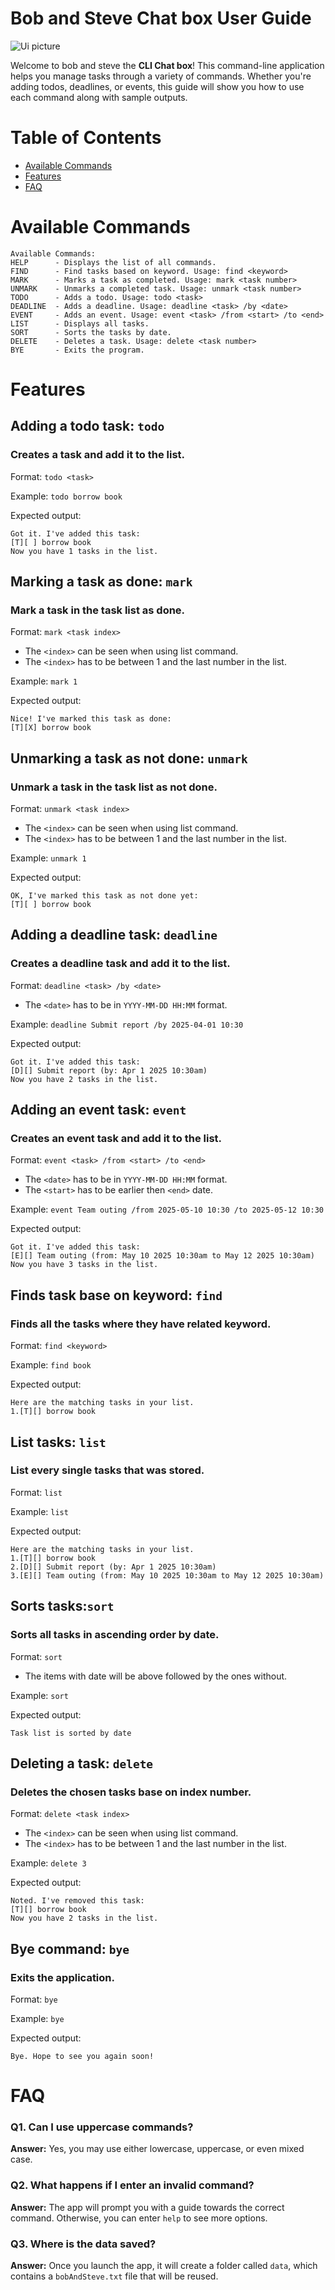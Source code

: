 # Bob and Steve Chat box User Guide

![Ui picture](./docs/Ui.png)

Welcome to bob and steve the **CLI Chat box**! This command-line application helps you manage tasks through a variety of commands. Whether you're adding todos, deadlines, or events, this guide will show you how to use each command along with sample outputs.

# Table of Contents

- [Available Commands](#available-commands)
- [Features](#features)
- [FAQ](#faq)

# Available Commands

```plaintext
Available Commands:
HELP      - Displays the list of all commands.
FIND      - Find tasks based on keyword. Usage: find <keyword>
MARK      - Marks a task as completed. Usage: mark <task number>
UNMARK    - Unmarks a completed task. Usage: unmark <task number>
TODO      - Adds a todo. Usage: todo <task>
DEADLINE  - Adds a deadline. Usage: deadline <task> /by <date>
EVENT     - Adds an event. Usage: event <task> /from <start> /to <end>
LIST      - Displays all tasks.
SORT      - Sorts the tasks by date.
DELETE    - Deletes a task. Usage: delete <task number>
BYE       - Exits the program.
```
# Features

## Adding a todo task: ```todo```
### Creates a task and add it to the list.
Format: `todo <task>`

Example: `todo borrow book`

Expected output:
```
Got it. I've added this task:
[T][ ] borrow book
Now you have 1 tasks in the list.
```

## Marking a task as done: ```mark```
### Mark a task in the task list as done.
Format: `mark <task index>`
- The `<index>` can be seen when using list command.
- The `<index>` has to be between 1 and the last number in the list.

Example: `mark 1`

Expected output:
```
Nice! I've marked this task as done:
[T][X] borrow book
```

## Unmarking a task as not done: ```unmark```
### Unmark a task in the task list as not done.
Format: `unmark <task index>`
- The `<index>` can be seen when using list command.
- The `<index>` has to be between 1 and the last number in the list.

Example: `unmark 1`

Expected output:
```
OK, I've marked this task as not done yet:
[T][ ] borrow book
```
## Adding a deadline task: ```deadline```
### Creates a deadline task and add it to the list.
Format: `deadline <task> /by <date>`
- The `<date>` has to be in `YYYY-MM-DD HH:MM` format.

Example: `deadline Submit report /by 2025-04-01 10:30`

Expected output:
```
Got it. I've added this task:
[D][] Submit report (by: Apr 1 2025 10:30am)
Now you have 2 tasks in the list.
```
## Adding an event task: ```event```
### Creates an event task and add it to the list.
Format: `event <task> /from <start> /to <end>`
- The `<date>` has to be in `YYYY-MM-DD HH:MM` format.
- The `<start>` has to be earlier then `<end>` date.

Example: `event Team outing /from 2025-05-10 10:30 /to 2025-05-12 10:30`

Expected output:
```
Got it. I've added this task:
[E][] Team outing (from: May 10 2025 10:30am to May 12 2025 10:30am)
Now you have 3 tasks in the list.
```

## Finds task base on keyword: ```find```
### Finds all the tasks where they have related keyword.
Format: `find <keyword>`

Example: `find book`

Expected output:
```
Here are the matching tasks in your list.
1.[T][] borrow book
```

## List tasks: ```list```
### List every single tasks that was stored.
Format: `list`

Example: `list`

Expected output:
```
Here are the matching tasks in your list.
1.[T][] borrow book
2.[D][] Submit report (by: Apr 1 2025 10:30am)
3.[E][] Team outing (from: May 10 2025 10:30am to May 12 2025 10:30am)
```
## Sorts tasks:```sort```
###  Sorts all tasks in ascending order by date.
Format: `sort`
- The items with date will be above followed by the ones without.

Example: `sort`

Expected output:
```
Task list is sorted by date
```
## Deleting a task: ```delete```
### Deletes the chosen tasks base on index number.
Format: `delete <task index>`
- The `<index>` can be seen when using list command.
- The `<index>` has to be between 1 and the last number in the list.

Example: `delete 3`

Expected output:
```
Noted. I've removed this task:
[T][] borrow book
Now you have 2 tasks in the list.
```

## Bye command: ```bye```
### Exits the application.
Format: `bye`

Example: `bye`

Expected output:
```
Bye. Hope to see you again soon!
```
# FAQ

### Q1. Can I use uppercase commands?
**Answer:** Yes, you may use either lowercase, uppercase, or even mixed case.

### Q2. What happens if I enter an invalid command?
**Answer:** The app will prompt you with a guide towards the correct command. Otherwise, you can enter `help` 
to see more options.

### Q3. Where is the data saved?
**Answer:** Once you launch the app, it will create a folder called `data`, which contains a `bobAndSteve.txt` 
file that will be reused.